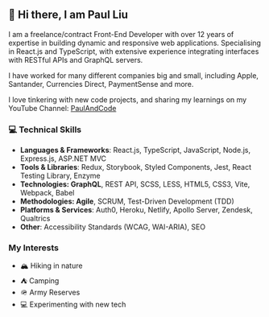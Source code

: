 ## 👋 Hi there, I am Paul Liu

I am a freelance/contract Front-End Developer with over 12 years of expertise in building dynamic and responsive web applications. Specialising in React.js and TypeScript, with extensive experience integrating interfaces with RESTful APIs and GraphQL servers.

I have worked for many different companies big and small, including Apple, Santander, Currencies Direct, PaymentSense and more.

I love tinkering with new code projects, and sharing my learnings on my YouTube Channel: [PaulAndCode](https://www.youtube.com/@PaulAndCode)

### 💻 Technical Skills

- **Languages & Frameworks**: React.js, TypeScript, JavaScript, Node.js, Express.js, ASP.NET MVC
- **Tools & Libraries**: Redux, Storybook, Styled Components, Jest, React Testing Library, Enzyme
- **Technologies: GraphQL**, REST API, SCSS, LESS, HTML5, CSS3, Vite, Webpack, Babel
- **Methodologies: Agile**, SCRUM, Test-Driven Development (TDD)
- **Platforms & Services**: Auth0, Heroku, Netlify, Apollo Server, Zendesk, Qualtrics
- **Other**: Accessibility Standards (WCAG, WAI-ARIA), SEO

### My Interests

- 🏔️ Hiking in nature
- ⛺ Camping
- 🪖 Army Reserves
- 💻 Experimenting with new tech

<!--
**PaulAndCode/PaulAndCode** is a ✨ _special_ ✨ repository because its `README.md` (this file) appears on your GitHub profile.

Here are some ideas to get you started:

- 🔭 I’m currently working on ...
- 🌱 I’m currently learning ...
- 👯 I’m looking to collaborate on ...
- 🤔 I’m looking for help with ...
- 💬 Ask me about ...
- 📫 How to reach me: ...
- 😄 Pronouns: ...
- ⚡ Fun fact: ...
-->
